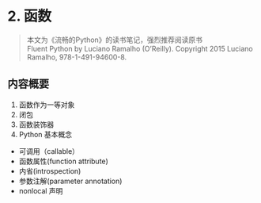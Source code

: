 # 2. 函数
> 本文为《流畅的Python》的读书笔记，强烈推荐阅读原书  
> Fluent Python by Luciano Ramalho (O’Reilly). Copyright
2015 Luciano Ramalho, 978-1-491-94600-8.

## 内容概要
1. 函数作为一等对象
2. 闭包
3. 函数装饰器
4. Python 基本概念
  - 可调用（callable）
  - 函数属性(function attribute)
  - 内省(introspection)
  - 参数注解(parameter annotation)
  - nonlocal 声明
